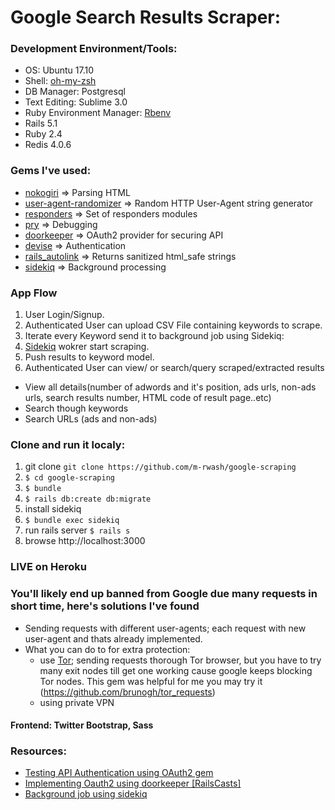 # Google Search Results Scraper:
### Development Environment/Tools:
*  OS: Ubuntu 17.10
*  Shell: [oh-my-zsh](https://github.com/robbyrussell/oh-my-zsh)
*  DB Manager: Postgresql
*  Text Editing: Sublime 3.0
*  Ruby Environment Manager: [Rbenv](https://github.com/sstephenson/rbenv)
*  Rails 5.1
*  Ruby 2.4
*  Redis 4.0.6

### Gems I've used:
*  [nokogiri](http://www.nokogiri.org/) => Parsing HTML
*  [user-agent-randomizer](https://github.com/asconix/user-agent-randomize) => Random HTTP User-Agent string generator
*  [responders](https://github.com/plataformatec/responders) => Set of responders modules 
*  [pry](https://github.com/pry/pry) => Debugging 
*  [doorkeeper](https://github.com/doorkeeper-gem/doorkeeper) => OAuth2 provider for securing API
*  [devise](https://github.com/plataformatec/devise) => Authentication
*  [rails_autolink](https://github.com/tenderlove/rails_autolink) => Returns sanitized html_safe strings
*  [sidekiq](https://sidekiq.org/) => Background processing

### App Flow
1. User Login/Signup.
2. Authenticated User can upload CSV File containing keywords to scrape.
3. Iterate every Keyword send it to background job using Sidekiq:
  1.  [Sidekiq](https://sidekiq.org/) wokrer start scraping.
  2.  Push results to keyword model.
4. Authenticated User can view/ or search/query scraped/extracted results
  *  View all details(number of adwords and it's position, ads urls, non-ads urls, search results number, HTML code of result page..etc)
  *  Search though keywords
  *  Search URLs (ads and non-ads)

### Clone and run it localy:
1. git clone `git clone https://github.com/m-rwash/google-scraping`
2. `$ cd google-scraping`
3. `$ bundle`
4. `$ rails db:create db:migrate`
5. install sidekiq
6. `$ bundle exec sidekiq`
7. run rails server `$ rails s`
8. browse http://localhost:3000

### LIVE on Heroku

### You'll likely end up banned from Google due many requests in short time, here's solutions I've found
*  Sending requests with different user-agents; each request with new user-agent and thats already implemented.
* What you can do to for extra protection:
   *  use [Tor](https://github.com/TheTorProject/gettorbrowser); sending requests thorough Tor browser, but you have to try many exit nodes till get one working cause google keeps blocking Tor nodes. This gem was helpful for me you may try it (https://github.com/brunogh/tor_requests)
   *  using private VPN



#### Frontend: Twitter Bootstrap, Sass

### Resources:
* [Testing API Authentication using OAuth2 gem](https://github.com/doorkeeper-gem/doorkeeper/wiki/Testing-your-provider-with-OAuth2-gem)
* [Implementing Oauth2 using doorkeeper [RailsCasts]](http://railscasts.com/episodes/353-oauth-with-doorkeeper)
* [Background job using sidekiq](https://github.com/mperham/sidekiq/wiki/Getting-Started)